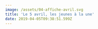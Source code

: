 ```yaml
---
image: /assets/04-affiche-avril.svg
title: 'Le 5 avril, les jeunes à la une'
date: 2019-04-05T09:38:51.599Z
---
```


